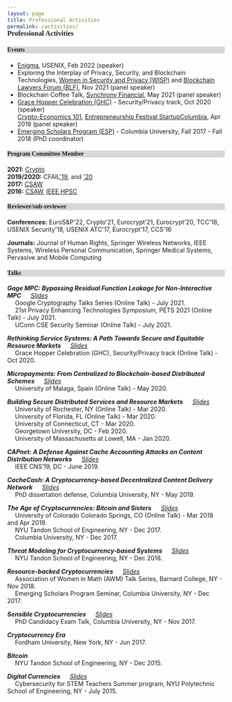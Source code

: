 ```yaml
---
layout: page
title: Professional Activities
permalink: /activities/
---
```


<h3 style="font-family: 'Comic Sans MS'; margin-top: -30px;">Professional Activities</h3>

<h4 style="font-family: 'Comic Sans MS'; background-color:rgb(213, 216, 220);">Events</h4> 

* [Enigma](https://www.usenix.org/conference/enigma2022), USENIX, Feb 2022 (speaker) <br/>
* Exploring the Interplay of Privacy, Security, and Blockchain Technologies, [Women in Security and Privacy (WISP)](https://www.wisporg.com/) and [Blockchain Lawyers Forum (BLF)](https://www.blockchainlawyersforum.com/), Nov 2021 (panel speaker) <br/>
* Blockchain Coffee Talk, [Synchrony Financial](https://www.synchrony.com/), May 2021 (panel speaker) <br/>
* [Grace Hopper Celebration (GHC)](https://ghc.anitab.org/) - Security/Privacy track, Oct 2020 (speaker) <br/>
[Crypto-Economics 101](https://startup-columbia.squarespace.com/panels-keynotes/2019/04/06/crypto-economics-101), [Entrepreneurship Festival StartupColumbia](https://www.startupcolumbia.org/2019-festival), Apr 2019 (panel speaker) <br/>
* [Emerging Scholars Program (ESP)](https://www.cs.columbia.edu/esp/) - Columbia University, Fall 2017 - Fall 2018 (PhD coordinator) <br/>


<h4 style="font-family: 'Comic Sans MS'; background-color:rgb(213, 216, 220);">Program Committee Member</h4> 

**2021:** [Crypto](https://crypto.iacr.org/2021/) <br/>
**2019/2020:** CFAIL['19](https://www.cfail.org/past-events), and ['20](https://www.cfail.org/cfail-2020) <br/>
**2017:** [CSAW](https://engineering.nyu.edu/events/2017/11/09/cyber-security-awareness-week-csaw-2017) <br/>
**2016:** [CSAW](https://engineering.nyu.edu/events/2016/11/10/csaw-16), [IEEE HPSC](https://csis.pace.edu/BigDataSecurity/BigDataSecurity2016/hpsccommittee.htm)  <br/>


<h4 style="font-family: 'Comic Sans MS'; background-color:rgb(213, 216, 220);">Reviewer/sub-reviewer</h4>

**Conferences:** EuroS&P'22, Crypto'21, Eurocrypt'21, Eurocrypt'20, TCC'18, USENIX Security'18, USENIX ATC'17, Eurocrypt'17, CCS'16 <br/>

**Journals:** Journal of Human Rights, Springer Wireless Networks, IEEE Systems, Wireless Personal Communication, Springer Medical Systems, Pervasive and Mobile Computing <br/>


<h4 style="font-family: 'Comic Sans MS'; background-color:rgb(213, 216, 220);">Talks</h4> 

***Gage MPC: Bypassing Residual Function Leakage for Non-Interactive MPC*** &emsp; [_Slides_](../slides/gagempc-pets-2021.pdf)<br/> 
&emsp; Google Cryptography Talks Series (Online Talk) - July 2021.<br/>
&emsp; 21st Privacy Enhancing Technologies Symposium, PETS 2021 (Online Talk) - July 2021.<br/>
&emsp; UConn CSE Security Seminar (Online Talk) - July 2021.

***Rethinking Service Systems: A Path Towards Secure and Equitable Resource Markets*** &emsp; [_Slides_](../slides/ghc-2020-talk.pdf)<br/> 
&emsp; Grace Hopper Celebration (GHC), Security/Privacy track (Online Talk) - Oct 2020.

***Micropayments: From Centralized to Blockchain-based Distributed Schemes*** &emsp; [_Slides_](../slides/micropayments-talk.pdf)<br/> 
&emsp; University of Malaga, Spain (Online Talk) - May 2020.

***Building Secure Distributed Services and Resource Markets*** &emsp; [_Slides_](../slides/job-talk.pdf)<br/> 
&emsp; University of Rochester, NY (Online Talk) - Mar 2020.<br/>
&emsp; University of Florida, FL (Online Talk) - Mar 2020.<br/>
&emsp; University of Connecticut, CT - Mar 2020.<br/>
&emsp; Georgetown University, DC - Feb 2020.<br/>
&emsp; University of Massachusetts at Lowell, MA - Jan 2020.<br/>

***CAPnet: A Defense Against Cache Accounting Attacks on Content Distribution Networks*** &emsp; [_Slides_](../slides/capnet-cns-2019.pdf)<br/> 
&emsp; IEEE CNS’19, DC - June 2019.

***CacheCash: A Cryptocurrency-based Decentralized Content Delivery Network*** &emsp; [_Slides_](../slides/cachecash-thesis-defense.pdf)<br/>
&emsp; PhD dissertation defense, Columbia University, NY - May 2019. 

***The Age of Cryptocurrencies: Bitcoin and Sisters*** &emsp; [_Slides_](../slides/age-of-cryptocurrencies.pdf)<br/>
&emsp; University of Colorado Colorado Springs, CO (Online Talk) - Mar 2018 and Apr 2019.<br/>
&emsp; NYU Tandon School of Engineering, NY - Dec 2017.<br/>
&emsp; Columbia University, NY - Dec 2017.

***Threat Modeling for Cryptocurrency-based Systems*** &emsp; [_Slides_](../slides/threat-modeling-for-cryptocurrency-based-systems.pdf)<br/>
&emsp; NYU Tandon School of Engineering, NY - Dec 2018. 

***Resource-backed Cryptocurrencies*** &emsp; [_Slides_](../slides/resource-backed-cryptocurrencies-talk.pdf)<br/>
&emsp; Association of Women in Math (AWM) Talk Series, Barnard College, NY - Nov 2018.<br/>
&emsp; Emerging Scholars Program Seminar, Columbia University, NY - Dec 2017.

***Sensible Cryptocurrencies*** &emsp; [_Slides_](../slides/sensible-cryptocurrencies-talk.pdf)<br/>
&emsp; PhD Candidacy Exam Talk, Columbia University, NY - Nov 2017.

***Cryptocurrency Era***<br/>
&emsp; Fordham University, New York, NY - Jun 2017. 

***Bitcoin***<br/>
&emsp; NYU Tandon School of Engineering, NY - Dec 2015. 

***Digital Currencies*** &emsp; [_Slides_](../slides/Digital-currencies-talk.pdf)<br/>
&emsp; Cybersecurity for STEM Teachers Summer program, NYU Polytechnic School of Engineering, NY - July 2015.<br/><br/> 

